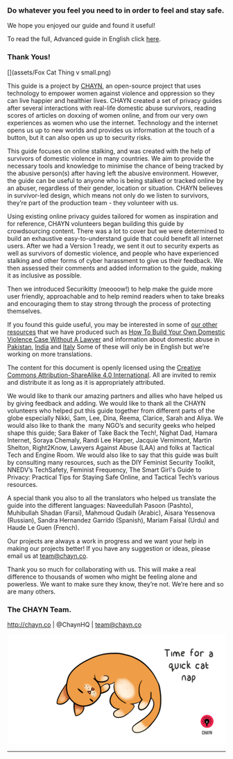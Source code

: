 ### Do whatever you feel you need to in order to feel and stay safe.

We hope you enjoyed our guide and found it useful!  

To read the full, Advanced guide in English click [here](https://chayn.gitbooks.io/advanced-diy-privacy-for-every-woman/content/).

### Thank Yous!

[](assets/Fox Cat Thing v small.png)

This guide is a project by [CHAYN](http://chayn.co), an open-source project that uses technology to empower women against violence and oppression so they can live happier and healthier lives. CHAYN created a set of privacy guides after several interactions with real-life domestic abuse survivors, reading scores of articles on doxxing of women online, and from our very own experiences as women who use the internet. Technology and the internet opens us up to new worlds and provides us information at the touch of a button, but it can also open us up to security risks.  

This guide focuses on online stalking, and was created with the help of survivors of domestic violence in many countries. We aim to provide the necessary tools and knowledge to minimise the chance of being tracked by the abusive person(s) after having left the abusive environment. However, the guide can be useful to anyone who is being stalked or tracked online by an abuser, regardless of their gender, location or situation.
CHAYN believes in survivor-led design, which means not only do we listen to survivors, they’re part of the production team - they volunteer with us. 

Using existing online privacy guides tailored for women as inspiration and for reference, CHAYN volunteers began building this guide by crowdsourcing content. There was a lot to cover but we were determined to build an exhaustive easy-to-understand guide that could benefit all internet users. After we had a Version 1 ready, we sent it out to security experts as well as survivors of domestic violence, and people who have experienced stalking and other forms of cyber harassment to give us their feedback. We then assessed their comments and added information to the guide, making it as inclusive as possible. 

Then we introduced Securikitty (meooow!) to help make the guide more user friendly, approachable and to help remind readers when to take breaks and encouraging them to stay strong through the process of protecting themselves.

If you found this guide useful, you may be interested in some of [our other resources](http://chayn.co/tools/) that we have produced such as [How To Build Your Own Domestic Violence Case Without A Lawyer](http://chayn.co/how-to-build-your-own-case/) and information about domestic abuse in [Pakistan](http://chaynpakistan.org/), [India](http://chaynindia.com/) and [Italy](http://chaynitalia.org/) Some of these will only be in English but we’re working on more translations.

The content for this document is openly licensed using the [Creative Commons Attribution-ShareAlike 4.0 International](http://creativecommons.org/licenses/by-sa/4.0/). All are invited to remix and distribute it as long as it is appropriately attributed. 

We would like to thank our amazing partners and allies who have helped us by giving feedback and adding. We would like to thank all the CHAYN volunteers who helped put this guide together from different parts of the globe especially Nikki, Sam, Lee, Dina, Reema, Clarice, Sarah and Aliya. We would also like to thank the  many NGO’s and security geeks who helped shape this guide; Sara Baker of Take Back the Tech!, Nighat Dad, Hamara Internet, Soraya Chemaly, Randi Lee Harper, Jacquie Vernimont, Martin Shelton, Right2Know, Lawyers Against Abuse (LAA) and folks at Tactical Tech and Engine Room. We would also like to say that this guide was built by consulting many resources, such as the DIY Feminist Security Toolkit, NNEDV’s TechSafety, Feminist Frequency, The Smart Girl's Guide to Privacy: Practical Tips for Staying Safe Online, and Tactical Tech’s various resources.

A special thank you also to all the translators who helped us translate the guide into the different languages: Naveedullah Pasoon (Pashto), Muhibullah Shadan (Farsi), Mahmoud Qudaih (Arabic), Aisara Yessenova (Russian), Sandra Hernandez Garrido (Spanish), Mariam Faisal (Urdu) and Haude Le Guen (French). 

Our projects are always a work in progress and we want your help in making our projects better! If you have any suggestion or ideas, please email us at team@chayn.co.

Thank you so much for collaborating with us. This will make a real difference to thousands of women who might be feeling alone and powerless. We want to make sure they know, they’re not. We’re here and so are many others.

### The CHAYN Team.

http://chayn.co | @ChaynHQ | team@chayn.co







![](assets/Cat-nap--medium.gif)

---



